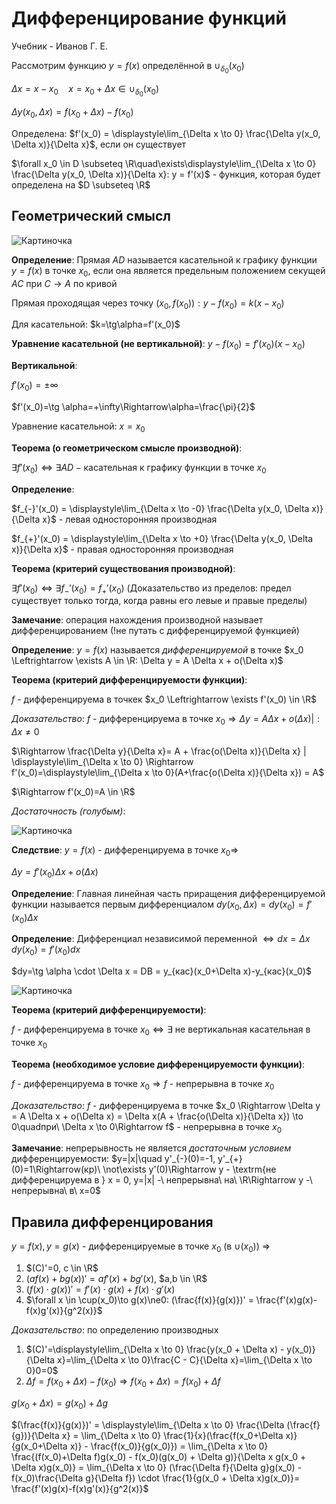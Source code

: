 # Дифференцирование функций

Учебник - Иванов Г. Е.

Рассмотрим функцию $y=f(x)$ определённой в $\cup_{\delta_0}(x_0)$

$\Delta x = x - x_0\quad x = x_0 + \Delta x \in \cup_{\delta_0}(x_0)$

$\Delta y (x_0, \Delta x) = f(x_0 + \Delta x) - f(x_0)$

Определена: $f'(x_0) = \displaystyle\lim_{\Delta x \to 0} \frac{\Delta y(x_0, \Delta x)}{\Delta x}$, если он существует

$\forall x_0 \in D \subseteq \R\quad\exists\displaystyle\lim_{\Delta x \to 0} \frac{\Delta y(x_0, \Delta x)}{\Delta x}: y = f'(x)$ - функция, которая будет определена на $D \subseteq \R$

## Геометрический смысл

![Картиночка](11_06_1.jpg)

**Определение**: Прямая $AD$ называется касательной к графику функции $y=f(x)$ в точке $x_0$, если она является предельным положением секущей $AC$ при $C \to A$ по кривой

Прямая проходящая через точку $(x_0, f(x_0)): y - f(x_0) =k(x-x_0)$

Для касательной: $k=\tg\alpha=f'(x_0)$

**Уравнение касательной (не вертикальной)**:
$y - f(x_0)=f'(x_0)(x - x_0)$

**Вертикальной**:

$f'(x_0) = \pm\infty$

$f'(x_0)=\tg \alpha=+\infty\Rightarrow\alpha=\frac{\pi}{2}$

Уравнение касательной: $x=x_0$

**Теорема (о геометрическом смысле производной)**:

$\exists f'(x_0)\Leftrightarrow\exists AD - \textrm{касательная к графику функции в точке } x_0$

**Определение**:

$f_{-}'(x_0) = \displaystyle\lim_{\Delta x \to -0} \frac{\Delta y(x_0, \Delta x)}{\Delta x}$ - левая односторонняя производная

$f_{+}'(x_0) = \displaystyle\lim_{\Delta x \to +0} \frac{\Delta y(x_0, \Delta x)}{\Delta x}$ - правая односторонняя производная

**Теорема (критерий существования производной)**:

$\exists f'(x_0) \Leftrightarrow \exists f_{-}'(x_0)=f_{+}'(x_0)$ (Доказательство из пределов: предел существует только тогда, когда равны его левые и правые пределы)

**Замечание**: операция нахождения производной называет дифференцированием (!не путать с дифференцируемой функцией)

**Определение**: $y=f(x)$ называется *дифференцируемой* в точке $x_0 \Leftrightarrow \exists A \in \R: \Delta y = A \Delta x + o(\Delta x)$

**Теорема (критерий дифференцируемости функции)**:

$f$ - дифференцируема в точкек $x_0 \Leftrightarrow \exists f'(x_0) \in \R$

*Доказательство*: $f$ - дифференцируема в точке $x_0 \Rightarrow \Delta y = A \Delta x + o(\Delta x) | : \Delta x \ne 0$

$\Rightarrow \frac{\Delta y}{\Delta x}= A + \frac{o(\Delta x)}{\Delta x} | \displaystyle\lim_{\Delta x \to 0} \Rightarrow f'(x_0)=\displaystyle\lim_{\Delta x \to 0}(A+\frac{o(\Delta x)}{\Delta x}) = A$

$\Rightarrow f'(x_0)=A \in \R$

*Достаточность (голубым)*:

![Картиночка](11_06_2.jpg)

**Следствие**: $y=f(x)$ - дифференцируема в точке $x_0 \Rightarrow$

$\Delta y = f'(x_0)\Delta x + o(\Delta x)$

**Определение**: Главная линейная часть приращения дифференцируемой функции называется первым дифференциалом $dy(x_0, \Delta x)=dy(x_0)=f'(x_0)\Delta x$

**Определение**: Дифференциал независимой переменной $\Leftrightarrow dx=\Delta x\quad dy(x_0)=f'(x_0)dx$

$dy=\tg \alpha \cdot \Delta x = DB = y_{кас}(x_0+\Delta x)-y_{кас}(x_0)$

![Картиночка](11_06_3.jpg)

**Теорема (критерий дифференцируемости)**:

$f$ - дифференцируема в точке $x_0 \Leftrightarrow \exists$ не вертикальная касательная в точке $x_0$

**Теорема (необходимое условие дифференцируемости функции)**:

$f$ - дифференцируема в точке $x_0 \Rightarrow f$ - непрерывна в точке $x_0$

*Доказательство*: $f$ - дифференцируема в точке $x_0 \Rightarrow \Delta y = A \Delta x + o(\Delta x) = \Delta x(A + \frac{o(\Delta x)}{\Delta x}) \to 0\quadпри\ \Delta x \to 0\Rightarrow f$ - непрерывна в точке $x_0$

**Замечание**: непрерывность не является *достаточным условием* дифференцируемости: $y=|x|\quad y'_{-}(0)=-1, y'_{+}(0)=1\Rightarrow(кр)\ \not\exists y'(0)\Rightarrow y - \textrm{не дифференцируема в } x = 0, y=|x| -\ непрерывна\ на\ \R\Rightarrow y -\ непрерывна\ в\ x=0$

## Правила дифференцирования

$y=f(x), y=g(x)$ - дифференцируемые в точке $x_0$ (в $\cup(x_0)$)
$\Rightarrow$

1. $(C)'=0, c \in \R$
2. $(af(x)+bg(x))'=af'(x)+bg'(x)$, $a,b \in \R$
3. $(f(x)\cdot g(x))'=f'(x)\cdot g(x) + f(x)\cdot g'(x)$
4. $\forall x \in \cup(x_0)\to g(x)\ne0: (\frac{f(x)}{g(x)})' = \frac{f'(x)g(x)-f(x)g'(x)}{g^2(x)}$

*Доказательство*: по определению производных
1. $(C)'=\displaystyle\lim_{\Delta x \to 0} \frac{y(x_0 + \Delta x) - y(x_0)}{\Delta x}=\lim_{\Delta x \to 0}\frac{C - C}{\Delta x}=\lim_{\Delta x \to 0}0=0$
4. $\Delta f = f(x_0+\Delta x)-f(x_0) \Rightarrow f(x_0 + \Delta x)=f(x_0)+\Delta f$

$g(x_0 + \Delta x) = g(x_0) + \Delta g$

$(\frac{f(x)}{g(x)})' = \displaystyle\lim_{\Delta x \to 0} \frac{\Delta (\frac{f}{g})}{\Delta x} = \lim_{\Delta x \to 0} \frac{1}{x}(\frac{f(x_0+\Delta x)}{g(x_0+\Delta x)} - \frac{f(x_0)}{g(x_0)}) = \lim_{\Delta x \to 0} \frac{(f(x_0)+\Delta f)g(x_0) - f(x_0)(g(x_0) + \Delta g)}{\Delta x g(x_0 + \Delta x)g(x_0)} = \lim_{\Delta x \to 0} (\frac{\Delta f}{\Delta g}g(x_0) - f(x_0)\frac{\Delta g}{\Delta f}) \cdot \frac{1}{g(x_0 + \Delta x)g(x_0)}=  \frac{f'(x)g(x)-f(x)g'(x)}{g^2(x)}$